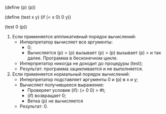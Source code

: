 (define (p) (p))

(define (test x y)
  (if (= x 0)
      0
      y))

(test 0 (p))

1. Если применяется аппликативный порядок вычислений:
    - Интерпретатор вычисляет все аргументы:
        - 0;
        - Вычисляется (p) > (p) вызывает (p) > (p) вызывает (p) > и так далее. Программа в бесконечном цикле.
    - Интерпретатор никогда не доходит до процедуры (test);
    - Результат: программа зацикливается и не выполняется.
2. Если применяется нормальный порядок вычислений:
    - Интерпретатор подставляет аргументы 0 и (p) в x и y;
    - Вычисляет получившееся выражение:
        - Проверяет условие (if): (= 0 0) > #t;
        - (if) возвращает 0;
        - Ветка (p) не вычисляется
    - Результат: 0.
